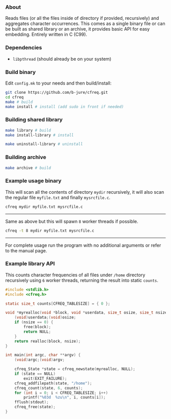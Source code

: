 ### About
Reads files (or all the files inside of directory if provided, recursively) and
aggregates character occurrences. This comes as a single binary file or can be
built as shared library or an archive, it provides basic API for easy embedding.
Entirely written in C (C99).
### Dependencies
- `libpthread` (should already be on your system)
### Build binary
Edit `config.mk` to your needs and then build/install:
```sh
git clone https://github.com/b-jure/cfreq.git
cd cfreq
make # build
make install # install (add sudo in front if needed)
```
### Building shared library
```sh
make library # build
make install-library # install
```
```sh
make uninstall-library # uninstall
```
### Building archive
```sh
make archive # build
```
### Example usage binary
This will scan all the contents of directory `mydir` recursively, it will also
scan the regular file `myfile.txt` and finally `mysrcfile.c`.
```sh
cfreq mydir myfile.txt mysrcfile.c
```
---
Same as above but this will spawn `8` worker threads if possible.
```sh
cfreq -t 8 mydir myfile.txt mysrcfile.c
```
---
For complete usage run the program with no additional arguments or refer to the
manual page.
### Example library API
This counts character frequencies of all files under `/home` directory recursively
using `6` worker threads, returning the result into static `counts`.
```c
#include <stdlib.h>
#include <cfreq.h>

static size_t counts[CFREQ_TABLESIZE] = { 0 };

void *myrealloc(void *block, void *userdata, size_t osize, size_t nsize) {
	(void)userdata;(void)osize;
	if (nsize == 0) {
		free(block);
		return NULL;
	}
	return realloc(block, nsize);
}

int main(int argc, char **argv) {
	(void)argc;(void)argv;

	cfreq_State *state = cfreq_newstate(myrealloc, NULL);
	if (state == NULL)
		exit(EXIT_FAILURE);
	cfreq_addfilepath(state, "/home");
	cfreq_count(state, 6, counts);
	for (int i = 0; i < CFREQ_TABLESIZE; i++)
		printf("%03d  %zu\n", i, counts[i]);
	fflush(stdout);
	cfreq_free(state);
}
```
